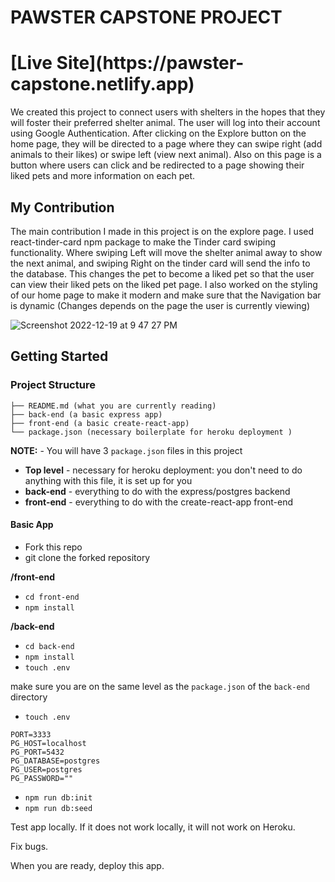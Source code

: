 # PAWSTER CAPSTONE PROJECT


<h1> [Live Site](https://pawster-capstone.netlify.app) </h1>

We created this project to connect users with shelters in the hopes that they will foster their preferred shelter animal. The user will log into their account using Google Authentication. After clicking on the Explore button on the home page, they will be directed to a page where they can swipe right (add animals to their likes) or swipe left (view next animal). Also on this page is a button where users can click and be redirected to a page showing their liked pets and more information on each pet.

## My Contribution
The main contribution I made in this project is on the explore page. I used react-tinder-card npm package to make the Tinder card swiping functionality. Where swiping Left will move the shelter animal away to show the next animal, and swiping Right on the tinder card will send the info to the database.  This changes the pet to become a liked pet so that the user can view their liked pets on the liked pet page. 
I also worked on the styling of our home page to make it modern and make sure that the Navigation bar is dynamic (Changes depends on the page the user is currently viewing)

![Screenshot 2022-12-19 at 9 47 27 PM](https://user-images.githubusercontent.com/96352580/208570064-714e4291-8a7b-49f9-b01e-d103b56de94b.png)



## Getting Started

### Project Structure

```
├── README.md (what you are currently reading)
├── back-end (a basic express app)
├── front-end (a basic create-react-app)
└── package.json (necessary boilerplate for heroku deployment )
```

**NOTE:** - You will have 3 `package.json` files in this project

- **Top level** - necessary for heroku deployment: you don't need to do anything with this file, it is set up for you
- **back-end** - everything to do with the express/postgres backend
- **front-end** - everything to do with the create-react-app front-end


#### Basic App

- Fork this repo
- git clone the forked repository

**/front-end**
- `cd front-end`
- `npm install`



**/back-end**

- `cd back-end`
- `npm install`
- `touch .env`

make sure you are on the same level as the `package.json` of the `back-end` directory

- `touch .env`

```
PORT=3333
PG_HOST=localhost
PG_PORT=5432
PG_DATABASE=postgres
PG_USER=postgres
PG_PASSWORD=""
```

- `npm run db:init`
- `npm run db:seed`

Test app locally. If it does not work locally, it will not work on Heroku.

Fix bugs.

When you are ready, deploy this app. 

